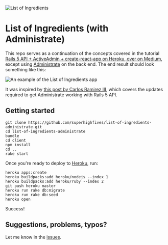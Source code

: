 ![List of Ingredients](https://i.imgur.com/30bgJWe.png)

# List of Ingredients (with Administrate)

This repo serves as a continuation of the concepts covered in the tutorial [Rails 5 API + ActiveAdmin + create-react-app on Heroku, over on Medium](https://medium.com/superhighfives/rails-5-api-activeadmin-create-react-app-on-heroku-de5481b7ec0b), except using [Administrate](https://github.com/thoughtbot/administrate) on the back end. The end result should look something like this:

![An example of the List of Ingredients app](http://i.imgur.com/as3HMYP.png)

It was inspired by [this post by Carlos Ramirez III](http://www.carlosramireziii.com/using-administrate-with-a-rails-5-api-application.html), which covers the updates required to get Administrate working with Rails 5 API.

## Getting started

``` shell
git clone https://github.com/superhighfives/list-of-ingredients-administrate.git
cd list-of-ingredients-administrate
bundle
cd client
npm install
cd ..
rake start
```

Once you're ready to deploy to [Heroku](https://surge.sh), run:

``` shell
heroku apps:create
heroku buildpacks:add heroku/nodejs --index 1
heroku buildpacks:add heroku/ruby --index 2
git push heroku master
heroku run rake db:migrate
heroku run rake db:seed
heroku open
```

Success!

## Suggestions, problems, typos?

Let me know in the [issues](https://github.com/superhighfives/list-of-ingredients/issues).
